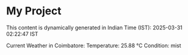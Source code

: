 # My Project

This content is dynamically generated in Indian Time (IST): 2025-03-31 02:22:47 IST


Current Weather in Coimbatore:
Temperature: 25.88 °C
Condition: mist
